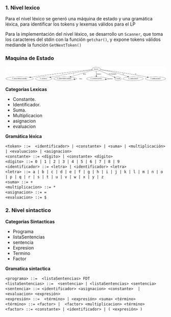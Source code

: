 
### 1. Nivel lexico

Para el nivel léxico se generó una máquina de estado y una gramática léxica, para identificar los tokens y lexemas válidos para el LP

Para la implementación del nivel léxico, se desarrollo un `Scanner`, que toma los caracteres del stdin con la función `getchar()`, y expone tokens válidos mediande la función `GetNextToken()`

### Maquina de Estado
![NivelLexico](./img/maquina.gv.svg)

**Categorias Lexicas**
- Constante.
- Identificador.
- Suma.
- Multiplicacion
- asignacion
- evaluacion

**Gramática léxica**
```
<token> ::=  <identificador> | <constante> | <suma> | <multiplicación> | <evaluacion> | <asignacion> 
<constante> ::= <dígito> | <constante> <dígito>
<dígito> ::= 0 | 1 | 2 | 3 | 4 | 5 | 6 | 7 | 8 | 9
<identificador> ::= <letra> | <identificador> <letra>
<letra> ::= a | b | c | d | e | f | g | h | i | j | k | l | m | n | o | p | q | r | s | t | u | v | w | x | y | z
<suma> ::= +
<multiplicacion> ::= *
<asignacion> ::= =
<evaluacion> ::= $
```

### 2. Nivel sintactico

**Categorias Sintacticas**
- Programa
- listaSentencias
- sentencia
- Expresion
- Termino
- Factor

**Gramatica sintactica**
```
<programa> ::=  <listaSentencias> FDT
<listaSentencias> ::=  <sentencia> | <listaSentencias> <sentencia>
<sentencia> ::= <identificador> <asignacion> <constante>  |  <evaluacion> <expresión> 
<expresión> ::=  <término> | <expresión> <suma> <término>
<término> ::= <factor> |  <factor> <multiplicacion> <término>
<factor> ::= <constante> | <identificador> | ( <expresión> ) 
```
